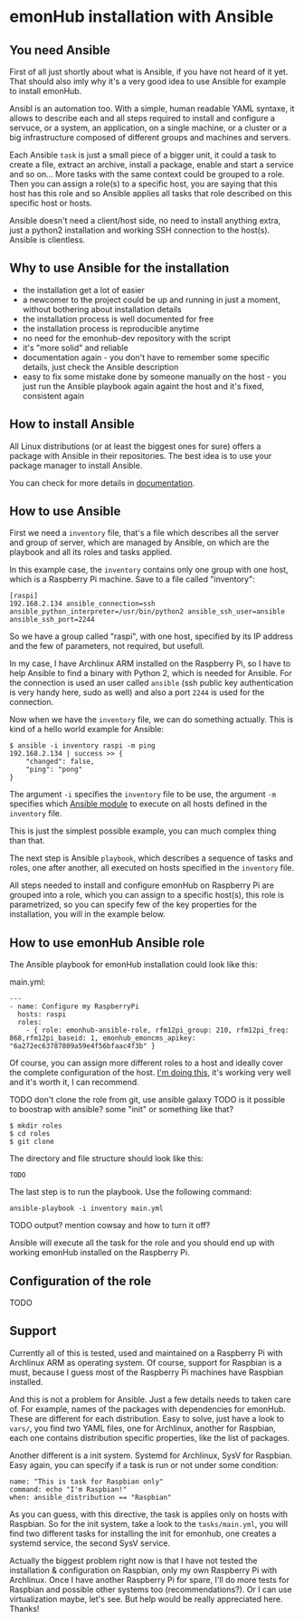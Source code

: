 # emonHub installation with Ansible

## You need Ansible

First of all just shortly about what is Ansible, if you have not heard of it yet. That should also imly why it's a very good idea to use Ansible for example to install emonHub.

Ansibl is an automation too. With a simple, human readable YAML syntaxe, it allows to describe each and all steps required to install and configure a servuce, or a system, an application, on a single machine, or a cluster or a big infrastructure composed of different groups and machines and servers.

Each Ansible `task` is just a small piece of a bigger unit, it could a task to create a file, extract an archive, install a package, enable and start a service and so on…
More tasks with the same context could be grouped to a role. Then you can assign a role(s) to a specific host, you are saying that this host has this role and so Ansible applies all tasks that role described on this specific host or hosts.

Ansible doesn't need a client/host side, no need to install anything extra, just a python2 installation and working SSH connection to the host(s). Ansible is clientless.

## Why to use Ansible for the installation

* the installation get a lot of easier
* a newcomer to the project could be up and running in just a moment, without bothering about installation details
* the installation process is well documented for free
* the installation process is reproducible anytime
* no need for the emonhub-dev repository with the script
* it's "more solid" and reliable
* documentation again - you don't have to remember some specific details, just check the Ansible description
* easy to fix some mistake done by someone manually on the host - you just run the Ansible playbook again againt the host and it's fixed, consistent again

## How to install Ansible

All Linux distributions (or at least the biggest ones for sure) offers a package with Ansible in their repositories. The best idea is to use your package manager to install Ansible.

You can check for more details in [documentation](http://docs.ansible.com/intro_installation.html).

## How to use Ansible

First we need a `inventory` file, that's a file which describes all the server and group of server, which are managed by Ansible, on which are the playbook and all its roles and tasks applied.

In this example case, the `inventory` contains only one group with one host, which is a Raspberry Pi machine. Save to a file called "inventory":

```
[raspi]
192.168.2.134 ansible_connection=ssh ansible_python_interpreter=/usr/bin/python2 ansible_ssh_user=ansible ansible_ssh_port=2244
```

So we have a group called "raspi", with one host, specified by its IP address and the few of parameters, not required, but usefull.

In my case, I have Archlinux ARM installed on the Raspberry Pi, so I have to help Ansible to find a binary with Python 2, which is needed for Ansible. For the connection is used an user called `ansible` (ssh public key authentication is very handy here, sudo as well) and also a port `2244` is used for the connection.

Now when we have the `inventory` file, we can do something actually. This is kind of a hello world example for Ansible:

```
$ ansible -i inventory raspi -m ping
192.168.2.134 | success >> {
    "changed": false, 
    "ping": "pong"
}
```

The argument `-i` specifies the `inventory` file to be use, the argument `-m` specifies which [Ansible module](http://docs.ansible.com/modules.html) to execute on all hosts defined in the `inventory` file.

This is just the simplest possible example, you can much complex thing than that.

The next step is Ansible `playbook`, which describes a sequence of tasks and roles, one after another, all executed on hosts specified in the `inventory` file.

All steps needed to install and configure emonHub on Raspberry Pi are grouped into a role, which you can assign to a specific host(s), this role is parametrized, so you can specify few of the key properties for the installation, you will in the example below.

## How to use emonHub Ansible role

The Ansible playbook for emonHub installation could look like this:

main.yml:
```
---
- name: Configure my RaspberryPi
  hosts: raspi
  roles:
    - { role: emonhub-ansible-role, rfm12pi_group: 210, rfm12pi_freq: 868,rfm12pi_baseid: 1, emonhub_emoncms_apikey: "6a272ec63787809a59e4f56bfaac4f3b" }
```

Of course, you can assign more different roles to a host and ideally cover the complete configuration of the host. [I'm doing this](https://github.com/stibi/etc/blob/master/playbooks/main.yml), it's working very well and it's worth it, I can recommend.

TODO don't clone the role from git, use ansible galaxy
TODO is it possible to boostrap with ansible? some "init" or something like that?

    $ mkdir roles
    $ cd roles
    $ git clone 


The directory and file structure should look like this:
```
TODO
```

The last step is to run the playbook. Use the following command:

```
ansible-playbook -i inventory main.yml
```

TODO output? mention cowsay and how to turn it off?

Ansible will execute all the task for the role and you should end up with working emonHub installed on the Raspberry Pi.

## Configuration of the role

TODO

## Support

Currently all of this is tested, used and maintained on a Raspberry Pi with Archlinux ARM as operating system. Of course, support for Raspbian is a must, because I guess most of the Raspberry Pi machines have Raspbian installed.

And this is not a problem for Ansible. Just a few details needs to taken care of. For example, names of the packages with dependencies for emonHub. These are different for each distribution. Easy to solve, just have a look to `vars/`, you find two YAML files, one for Archlinux, another for Raspbian, each one contains distribution specific properties, like the list of packages.

Another different is a init system. Systemd for Archlinux, SysV for Raspbian. Easy again, you can specify if a task is run or not under some condition:

    name: "This is task for Raspbian only"
    command: echo "I'm Raspbian!"
    when: ansible_distribution == "Raspbian"

As you can guess, with this directive, the task is applies only on hosts with Raspbian. So for the init system, take a look to the `tasks/main.yml`, you will find two different tasks for installing the init for emonhub, one creates a systemd service, the second SysV service.

Actually the biggest problem right now is that I have not tested the installation & configuration on Raspbian, only my own Raspberry Pi with Archlinux.
Once I have another Raspberry Pi for spare, I'll do more tests for Raspbian and possible other systems too (recommendations?). Or I can use virtualization maybe, let's see. But help would be really appreciated here. Thanks!

